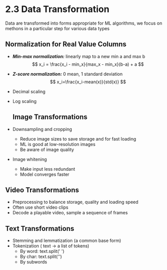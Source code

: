 # 2.3 Data Transformation

Data are transformed into forms appropriate for ML algorithms, we focus on methons in a particular step for various data types

## Normalization for Real Value Columns

- ***Min-max normalization:*** linearly map to a new min a and max b
  $$
  x_i = \frac{x_i - min_x}{max_x - min_x}(b-a) + a
  $$
  
- ***Z-score normalization:*** 0 mean, 1 standard deviation
  $$
  x_i=\frac{x_i-mean(x)}{std(x)}
  $$
  
- Decimal scaling

- Log scaling


  ## Image Transformations

- Downsampling and cropping
  - Reduce image sizes to save storage and for fast loading
  - ML is good at low-resolution images
  - Be aware of image quality
- Image whitening
  - Make input less redundant
  - Model converges faster

## Video Transformations

- Preprocessing to balance storage, quality and loading speed
- Often use short video clips
- Decode a playable video, sample a sequence of frames

## Text Transformations

- Stemming and lemmatization (a common base form)
- Tokenization ( text -> a list of tokens)
  - By word: text.split(' ')
  - By char: text.split('')
  - By subwords
